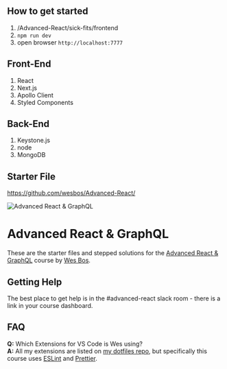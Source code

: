 ## How to get started
1. /Advanced-React/sick-fits/frontend
2. `npm run dev`
3. open browser `http://localhost:7777`


## Front-End
1. React
2. Next.js
3. Apollo Client
4. Styled Components

## Back-End
1. Keystone.js
2. node
3. MongoDB

## Starter File
https://github.com/wesbos/Advanced-React/

![Advanced React & GraphQL](https://advancedreact.com/images/ARG/arg-facebook-share.png)

# Advanced React & GraphQL

These are the starter files and stepped solutions for the [Advanced React & GraphQL](https://AdvancedReact.com) course by [Wes Bos](https://WesBos.com/).

## Getting Help

The best place to get help is in the #advanced-react slack room - there is a link in your course dashboard.

## FAQ

**Q:** Which Extensions for VS Code is Wes using?  
**A:** All my extensions are listed on [my dotfiles repo](https://github.com/wesbos/dotfiles), but specifically this course uses [ESLint](https://github.com/Microsoft/vscode-eslint) and [Prettier](https://github.com/prettier/prettier-vscode).
